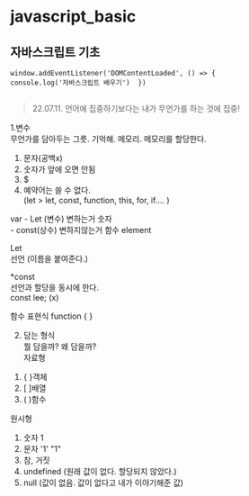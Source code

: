 ﻿# javascript_basic  
자바스크립트 기초
-----------------  
  
```
window.addEventListener('DOMContentLoaded', () => {
console.log('자바스크립트 배우기')  })  
  
```  
  
  > 22.07.11. 언어에 집중하기보다는 내가 무언가를 하는 것에 집중!  
  
1.변수  
무언가를 담아두는 그릇. 기억해. 메모리. 메모리를 할당한다.  
  
1) 문자(공백x)  
2) 숫자가 앞에 오면 안됨  
3) $  
4) 예약어는 쓸 수 없다.  
(let > let, const, function, this, for, if.... )  

var  - Let (변수) 변하는거          숫자  
      - const(상수) 변하지않는거   함수 element  

Let  
선언 (이름을 붙여준다.)  

*const  
선언과 할당을 동시에 한다.  
const lee; (x)  


함수 표현식  function { }  

2. 담는 형식  
뭘 담을까? 왜 담을까?  
자료형  
1) { }객체  
2) [ ]배열  
3) ( )함수  

원시형  
1) 숫자 1  
2) 문자 '1' "1"  
3) 참, 거짓  
4) undefined (원래 값이 없다. 할당되지 않았다.)  
5) null (값이 없음. 값이 없다고 내가 이야기해준 값)  

